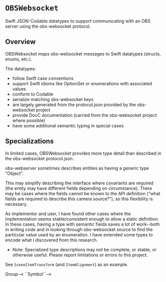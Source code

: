 # ``OBSWebsocket``

Swift JSON-Codable datatypes to support communicating with an OBS
server using the obs-websocket protocol.

## Overview

OBSWebsocket maps obs-websocket messages to Swift datatypes (structs, enums, etc.).

The datatypes:

- follow Swift case conventions
- support Swift idioms like OptionSet or enumerations with associated values
- conform to Codable
- serialize matching obs-websocket keys
- are largely generated from the protocol.json provided by the obs-websocket project
- provide DocC documentation (carried from the obs-websocket project where possible)
- have some additional semantic typing in special cases

## Specializations

In limited cases, OBSWebsocket provides more type detail than described
in the obs-websocket protocol.json.

obs-webserver sometimes describes entities as having a generic type "Object".

This may simplify describing the interface where covariants are
required (the entity may have different fields depending on circumstance).
There may be cases where the fields cannot be known to the API definition
("what fields are required to describe this camera source?"), so this
flexibility is necessary.

As implementor and user, I have found other cases where the implementation
seems stable/consistent enough to allow a static definition. In these cases,
having a type with semantic fields saves a lot of work--both in writing code
and in looking through obs-websocket source to find the particular value
used by an enumeration. I have extended some types to encode what I discovered
from this research.

- Note: Specialized type descriptions may not be complete, or stable, or
otherwise useful. Please report limitations or errors to this project.

See ``SceneItemTransform`` (and ``ItemAlignment``) as an example.

<!--## Topics-->
<!---->
<!--### <!--@START_MENU_TOKEN@-->Group<!--@END_MENU_TOKEN@-->-->
<!---->
<!--- <!--@START_MENU_TOKEN@-->``Symbol``<!--@END_MENU_TOKEN@-->-->
